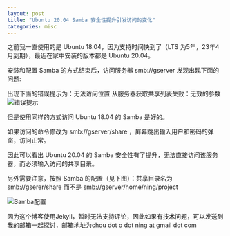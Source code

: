 ```yaml
---
layout: post
title: "Ubuntu 20.04 Samba 安全性提升引发访问的变化"
categories: misc
---
```


之前我一直使用的是 Ubuntu 18.04，因为支持时间快到了（LTS 为5年，23年4月到期），最近在家中安装的版本都是 Ubuntu 20.04。

安装和配置 Samba 的方式结束后，访问服务器 smb://gserver 发现出现下面的问题:

出现下面的错误提示为：无法访问位置 从服务器获取共享列表失败：无效的参数
![错误提示](/blog/assets/samba_1.png)

但是使用同样的方式访问 Ubuntu 18.04 的 Samba 是好的。

如果访问的命令修改为 smb://gserver/share ，屏幕跳出输入用户和密码的弹窗，访问正常。

因此可以看出 Ubuntu 20.04 的 Samba 安全性有了提升，无法直接访问该服务器，而必须输入访问的共享目录。

另外需要注意，按照 Samba 的配置（见下图）：共享目录名为 smb://gserer/share 而不是 smb://gserver/home/ning/project

![Samba配置](/blog/assets/samba_2.png)

因为这个博客使用Jekyll，暂时无法支持评论，因此如果有技术问题，可以发送到我的邮箱一起探讨，邮箱地址为chou dot o dot ning at gmail dot com  

